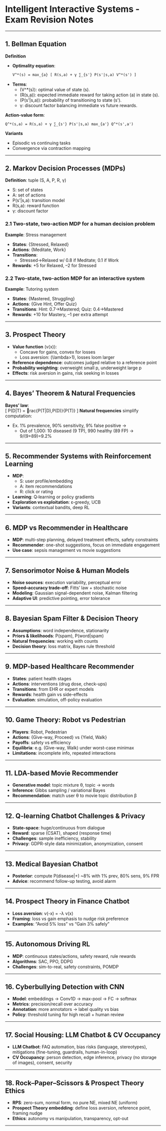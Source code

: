 # Intelligent Interactive Systems - Exam Revision Notes

---

## 1. Bellman Equation
**Definition**  
- **Optimality equation**:  
  ```markdown
  V^*(s) = max_{a} [ R(s,a) + γ ∑_{s'} P(s'|s,a) V^*(s') ]
  ```
- **Terms**:  
  - \(V^*(s)\): optimal value of state \(s\).  
  - \(R(s,a)\): expected immediate reward for taking action \(a\) in state \(s\).  
  - \(P(s'|s,a)\): probability of transitioning to state \(s'\).  
  - γ: discount factor balancing immediate vs future rewards.

**Action‑value form**:  
```
Q^*(s,a) = R(s,a) + γ ∑_{s'} P(s'|s,a) max_{a'} Q^*(s',a')
```

**Variants**  
- Episodic vs continuing tasks  
- Convergence via contraction mapping  

---

## 2. Markov Decision Processes (MDPs)
**Definition**: tuple (S, A, P, R, γ)  
- S: set of states  
- A: set of actions  
- P(s'|s,a): transition model  
- R(s,a): reward function  
- γ: discount factor

### 2.1 Two-state, two-action MDP for a human decision problem  
**Example**: Stress management  
- **States**: {Stressed, Relaxed}  
- **Actions**: {Meditate, Work}  
- **Transitions**:  
  - Stressed→Relaxed w/ 0.8 if Meditate; 0.1 if Work  
- **Rewards**: +5 for Relaxed, –2 for Stressed  

### 2.2 Two-state, two-action MDP for an interactive system  
**Example**: Tutoring system  
- **States**: {Mastered, Struggling}  
- **Actions**: {Give Hint, Offer Quiz}  
- **Transitions**: Hint: 0.7→Mastered; Quiz: 0.4→Mastered  
- **Rewards**: +10 for Mastery, –1 per extra attempt  

---

## 3. Prospect Theory
- **Value function** \(v(x)\):  
  - Concave for gains, convex for losses  
  - Loss aversion: \(\lambda>1\), losses loom larger  
- **Reference dependence**: outcomes judged relative to a reference point  
- **Probability weighting**: overweight small p, underweight large p  
- **Effects**: risk aversion in gains, risk seeking in losses  

---

## 4. Bayes’ Theorem & Natural Frequencies
**Bayes’ law**:  
\[
P(D|T) = rac{P(T|D)\,P(D)}{P(T)}
\]
**Natural frequencies** simplify computation:  
- Ex. 1% prevalence, 90% sensitivity, 9% false positive →  
  - Out of 1,000: 10 diseased (9 TP), 990 healthy (89 FP) → 9/(9+89)=9.2%

---

## 5. Recommender Systems with Reinforcement Learning
- **MDP**:  
  - S: user profile/embedding  
  - A: item recommendations  
  - R: click or rating  
- **Learning**: Q‑learning or policy gradients  
- **Exploration vs exploitation**: ε‑greedy, UCB  
- **Variants**: contextual bandits, deep RL  

---

## 6. MDP vs Recommender in Healthcare
- **MDP**: multi-step planning, delayed treatment effects, safety constraints  
- **Recommender**: one-shot suggestions, focus on immediate engagement  
- **Use case**: sepsis management vs movie suggestions  

---

## 7. Sensorimotor Noise & Human Models
- **Noise sources**: execution variability, perceptual error  
- **Speed–accuracy trade-off**: Fitts’ law + stochastic noise  
- **Modeling**: Gaussian signal-dependent noise, Kalman filtering  
- **Adaptive UI**: predictive pointing, error tolerance  

---

## 8. Bayesian Spam Filter & Decision Theory
- **Assumptions**: word independence, stationarity  
- **Priors & likelihoods**: P(spam), P(word|spam)  
- **Natural frequencies**: working with counts  
- **Decision theory**: loss matrix, Bayes rule threshold  

---

## 9. MDP-based Healthcare Recommender
- **States**: patient health stages  
- **Actions**: interventions (drug dose, check-ups)  
- **Transitions**: from EHR or expert models  
- **Rewards**: health gain vs side-effects  
- **Evaluation**: simulation, off-policy evaluation  

---

## 10. Game Theory: Robot vs Pedestrian
- **Players**: Robot, Pedestrian  
- **Actions**: {Give-way, Proceed} vs {Yield, Walk}  
- **Payoffs**: safety vs efficiency  
- **Equilibria**: e.g. (Give-way, Walk) under worst-case minimax  
- **Limitations**: incomplete info, repeated interactions  

---

## 11. LDA-based Movie Recommender
- **Generative model**: topic mixture θ, topic → words  
- **Inference**: Gibbs sampling / variational Bayes  
- **Recommendation**: match user θ to movie topic distribution β  

---

## 12. Q-learning Chatbot Challenges & Privacy
- **State-space**: huge/continuous from dialogue  
- **Reward**: sparse (CSAT), shaped (response time)  
- **Challenges**: sample inefficiency, stability  
- **Privacy**: GDPR-style data minimization, anonymization, consent  

---

## 13. Medical Bayesian Chatbot
- **Posterior**: compute P(disease|+) ~8% with 1% prev, 80% sens, 9% FPR  
- **Advice**: recommend follow-up testing, avoid alarm  

---

## 14. Prospect Theory in Finance Chatbot
- **Loss aversion**: v(-x) = -λ v(x)  
- **Framing**: loss vs gain emphasis to nudge risk preference  
- **Examples**: “Avoid 5% loss” vs “Gain 3% safely”  

---

## 15. Autonomous Driving RL
- **MDP**: continuous states/actions, safety reward, rule rewards  
- **Algorithms**: SAC, PPO, DDPG  
- **Challenges**: sim-to-real, safety constraints, POMDP  

---

## 16. Cyberbullying Detection with CNN
- **Model**: embeddings → Conv1D → max-pool → FC → softmax  
- **Metrics**: precision/recall over accuracy  
- **Annotation**: more annotators → label quality vs bias  
- **Policy**: threshold tuning for high recall + human review  

---

## 17. Social Housing: LLM Chatbot & CV Occupancy
- **LLM Chatbot**: FAQ automation, bias risks (language, stereotypes), mitigations (fine-tuning, guardrails, human-in-loop)  
- **CV Occupancy**: person detection, edge inference, privacy (no storage of images), consent, security  

---

## 18. Rock–Paper–Scissors & Prospect Theory Ethics
- **RPS**: zero-sum, normal form, no pure NE, mixed NE (uniform)  
- **Prospect Theory embedding**: define loss aversion, reference point, framing nudge  
- **Ethics**: autonomy vs manipulation, transparency, opt-out  

---
